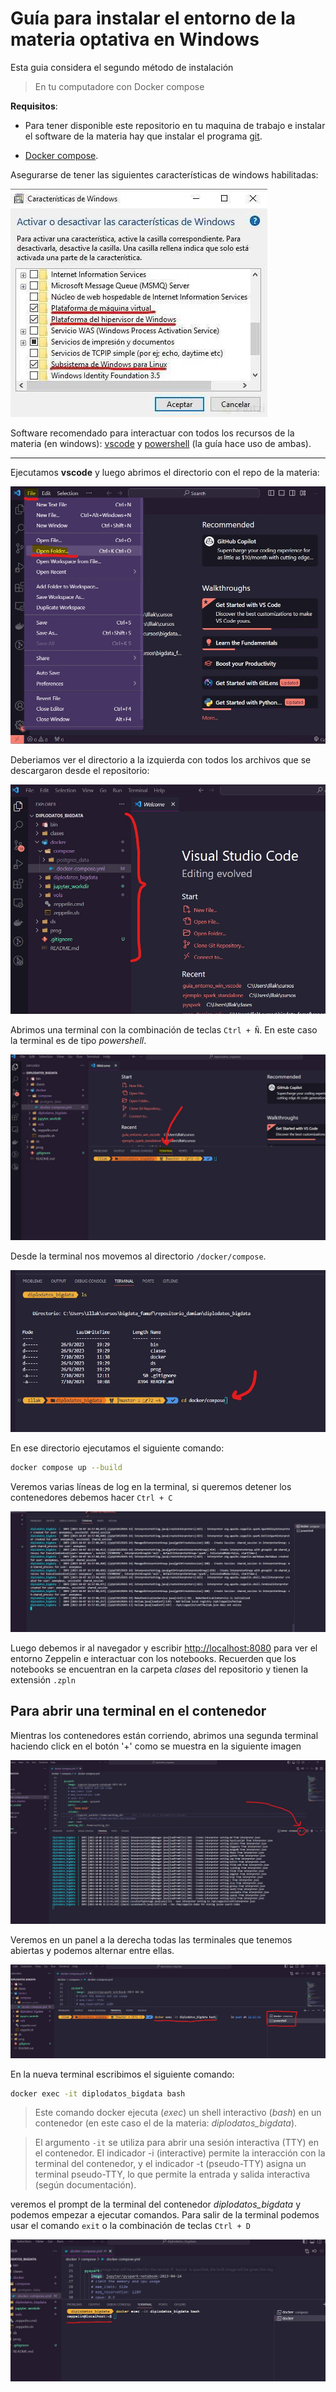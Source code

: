 # Guía para instalar el entorno de la materia optativa en Windows

Esta guia considera el segundo método de instalación

> En tu computadore con Docker compose

**Requisitos**:
* Para tener disponible este repositorio en tu maquina de trabajo e instalar el software de la materia hay que instalar el programa [git](https://git-scm.com/download/win).

* [Docker compose](https://docs.docker.com/desktop/install/windows-install/).

Asegurarse de tener las siguientes características de windows habilitadas:

![Características de windows](imgs/captura_1.jpg)

Software recomendado para interactuar con todos los recursos de la materia (en windows): [vscode](https://code.visualstudio.com/) y [powershell](https://learn.microsoft.com/es-es/powershell/scripting/overview?view=powershell-7.3) (la guía hace uso de ambas).

---

Ejecutamos **vscode** y luego abrimos el directorio con el repo de la materia:

![Abriendo directorio en vscode](imgs/captura_2.jpg)

Deberiamos ver el directorio a la izquierda con todos los archivos que se descargaron desde el repositorio:

![Archivos del repo en vscode](imgs/captura_3.jpg)

Abrimos una terminal con la combinación de teclas ```Ctrl + Ñ```. En este caso la terminal es de tipo *powershell*.

![terminal en vscode](imgs/captura_4.jpg)

Desde la terminal nos movemos al directorio ```/docker/compose```.

![cd docker compose](imgs/captura_5.jpg)

En ese directorio ejecutamos el siguiente comando:

```bash
docker compose up --build
```

Veremos varias líneas de log en la terminal, si queremos detener los contenedores debemos hacer ```Ctrl + C```

![output docker compose up build](imgs/captura_6.jpg)

Luego debemos ir al navegador y escribir [http://localhost:8080](http://localhost:8080) para ver el entorno Zeppelin e interactuar con los notebooks. Recuerden que los notebooks se encuentran en la carpeta *clases* del repositorio y tienen la extensión ```.zpln```

## Para abrir una terminal en el contenedor

Mientras los contenedores están corriendo, abrimos una segunda terminal haciendo click en el botón '+' como se muestra en la siguiente imagen

![agregar una terminal](imgs/captura_7.jpg)

Veremos en un panel a la derecha todas las terminales que tenemos abiertas y podemos alternar entre ellas. 

![exec bash](imgs/captura_8.jpg)

En la nueva terminal escribimos el siguiente comando:

```bash
docker exec -it diplodatos_bigdata bash
```

>Este comando docker ejecuta (*exec*) un shell interactivo (*bash*) en un contenedor (en este caso el de la materia: *diplodatos_bigdata*). 

>El argumento ```-it``` se utiliza para abrir una sesión interactiva (TTY) en el contenedor. El indicador -i (interactive) permite la interacción con la terminal del contenedor, y el indicador -t (pseudo-TTY) asigna un terminal pseudo-TTY, lo que permite la entrada y salida interactiva (según documentación).

veremos el prompt de la terminal del contenedor *diplodatos_bigdata* y podemos empezar a ejecutar comandos. Para salir de la terminal podemos usar el comando ```exit``` o la combinación de teclas ```Ctrl + D```

![prompt](imgs/captura_9.jpg)


